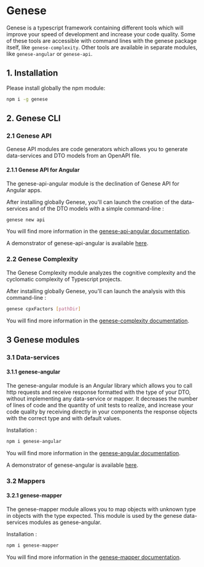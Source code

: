 # Genese

Genese is a typescript framework containing different tools which will improve your speed of development and increase your code quality. Some of these tools are accessible with command lines with the genese package itself, like `genese-complexity`. Other tools are available in separate modules, like `genese-angular` or `genese-api`. 


## 1. Installation

Please install globally the npm module:

```sh
npm i -g genese
```

## 2. Genese CLI

### 2.1 Genese API

Genese API modules are code generators which allows you to generate data-services and DTO models from an OpenAPI file.

#### 2.1.1 Genese API for Angular

The genese-api-angular module is the declination of Genese API for Angular apps.

After installing globally Genese, you'll can launch the creation of the data-services and of the DTO models with a simple command-line :

```sh
genese new api
```

You will find more information in the [genese-api-angular documentation](https://github.com/gillesfabre34/genese-api-angular).

A demonstrator of genese-api-angular is available [here](https://github.com/geneseframework/genese-api-angular-demo).

### 2.2 Genese Complexity

The Genese Complexity module analyzes the cognitive complexity and the cyclomatic complexity of Typescript projects.

After installing globally Genese, you'll can launch the analysis with this command-line :

```sh
genese cpxFactors [pathDir]
```

You will find more information in the [genese-complexity documentation](https://github.com/geneseframework/genese/tree/develop/src/complexity).

## 3 Genese modules

### 3.1 Data-services

#### 3.1.1 genese-angular

The genese-angular module is an Angular library which allows you to call http requests and receive response formatted with the type of your DTO, without implementing any data-service or mapper. It decreases the number of lines of code and the quantity of unit tests to realize, and increase your code quality by receiving directly in your components the response objects with the correct type and with default values.

Installation :

```sh
npm i genese-angular
```

You will find more information in the [genese-angular documentation](https://github.com/geneseframework/genese-angular).

A demonstrator of genese-angular is available [here](https://github.com/geneseframework/genese-angular-demo).

### 3.2 Mappers

#### 3.2.1 genese-mapper

The genese-mapper module allows you to map objects with unknown type in objects with the type expected. This module is used by the genese data-services modules as genese-angular.

Installation :

```sh
npm i genese-mapper
```

You will find more information in the [genese-mapper documentation](https://github.com/geneseframework/genese-mapper).


